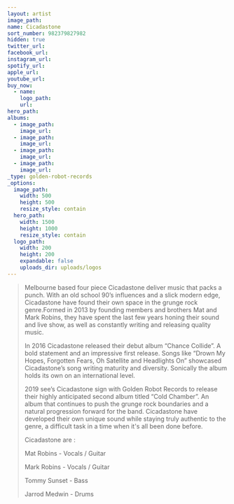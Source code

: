 ```yaml
---
layout: artist
image_path:
name: Cicadastone
sort_number: 982379827982
hidden: true
twitter_url:
facebook_url:
instagram_url:
spotify_url:
apple_url:
youtube_url:
buy_now:
  - name:
    logo_path:
    url:
hero_path:
albums:
  - image_path:
    image_url:
  - image_path:
    image_url:
  - image_path:
    image_url:
  - image_path:
    image_url:
_type: golden-robot-records
_options:
  image_path:
    width: 500
    height: 500
    resize_style: contain
  hero_path:
    width: 1500
    height: 1000
    resize_style: contain
  logo_path:
    width: 200
    height: 200
    expandable: false
    uploads_dir: uploads/logos
---
```


> Melbourne based four piece Cicadastone deliver music that packs a punch. With an old school 90’s influences and a slick modern edge, Cicadastone have found their own space in the grunge rock genre.Formed in 2013 by founding members and brothers Mat and Mark Robins, they have spent the last few years honing their sound and live show, as well as constantly writing and releasing quality music.&nbsp;
>
>
> In 2016 Cicadastone released their debut album “Chance Collide”. A bold statement and an impressive first release. Songs like “Drown My Hopes, Forgotten Fears, Oh Satellite and Headlights On” showcased Cicadastone’s song writing maturity and diversity. Sonically the album holds its own on an international level.&nbsp;
>
>
> 2019 see’s Cicadastone sign with Golden Robot Records to release their highly anticipated second album titled “Cold Chamber”. An album that continues to push the grunge rock boundaries and a natural progression forward for the band. Cicadastone have developed their own unique sound while staying truly authentic to the genre, a difficult task in a time when it's all been done before.&nbsp;
>
>
> Cicadastone are :
>
>
> Mat Robins - Vocals / Guitar&nbsp;
>
>
> Mark Robins - Vocals / Guitar&nbsp;
>
>
> Tommy Sunset - Bass
>
>
> Jarrod Medwin - Drums